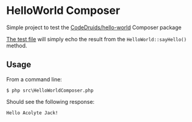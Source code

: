 # HelloWorld Composer

Simple project to test the [CodeDruids/hello-world](https://github.com/CodeDruids/hello-world) Composer package

[The test file](src\HelloWorldComposer.php) will simply echo the result from the `HelloWorld::sayHello()` method.

## Usage

From a command line:

`$ php src\HelloWorldComposer.php`

Should see the following response:

`Hello Acolyte Jack!`

